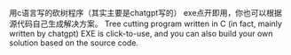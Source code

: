 用c语言写的砍树程序（其实主要是chatgpt写的）
exe点开即用，你也可以根据源代码自己生成解决方案。
Tree cutting program written in C (in fact, mainly written by chatgpt)
EXE is click-to-use, and you can also build your own solution based on the source code.
